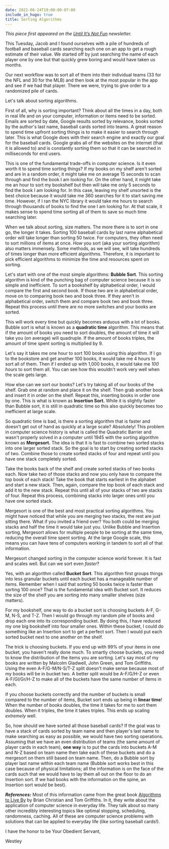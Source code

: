 ```yaml
---
date: 2022-06-24T19:00:00-07:00
include_in_hugo: true
title: Sorting Algorithms
---
```


*This piece first appeared on the [Until It’s Not Fun](https://untilitsnotfun.com/posts/2022-06-24/) newsletter.*

This Tuesday, Jacob and I found ourselves with a pile of hundreds of football and baseball cards searching each one on an app to get a rough estimate of their value. We started off by just searching the name of each player one by one but that quickly grew boring and would have taken us months.

Our next workflow was to sort all of them into their individual teams (33 for the NFL and 30 for the MLB) and then look at the most popular in the app and see if we had that player. There we were, trying to give order to a randomized pile of cards.

Let's talk about sorting algorithms.

First of all, why is sorting important? Think about all the times in a day, both in real life and on your computer, information or items need to be sorted. Emails are sorted by date, Google results sorted by relevance, books sorted by the author's last name, baseball cards sorted into teams. A great reason to spend time upfront sorting things is to make it easier to search through later. This is what Google does with their search engine and exactly our goal for the baseball cards. Google grabs all of the websites on the internet (that it is allowed to) and is constantly sorting them so that it can be searched in milliseconds for end users.

This is one of the fundamental trade-offs in computer science. Is it even worth it to spend time sorting things? If my books on my shelf aren't sorted and are in a random order, it might take me on average 15 seconds to scan through and find the book I am looking for. On the other hand, it might take me an hour to sort my bookshelf but then will take me only 5 seconds to find the book I am looking for. In this case, leaving my shelf unsorted is the best choice because it would take me 360 searches for it to start saving me time. However, if I ran the NYC library it would take me hours to search through thousands of books to find the one I am looking for. At that scale, it makes sense to spend time sorting all of them to save so much time searching later.

When we talk about sorting, size matters. The more there is to sort in one go, the longer it takes. Sorting 100 baseball cards by last name alphabetical order will take longer than sorting 50 twice. For computers, they often need to sort millions of items at once. *How* you sort (aka your sorting algorithm) also matters immensely. Some methods, as we will see, will take hundreds of times longer than more efficient algorithms. Therefore, it is important to pick efficient algorithms to minimize the time and resources spent on sorting.

Let's start with one of the most simple algorithms: **Bubble Sort**. This sorting algorithm is kind of the punching bag of computer science because it is so simple and inefficient. To sort a bookshelf by alphabetical order, I would compare the first and second book. If those two are in alphabetical order, move on to comparing book two and book three. If they aren't in alphabetical order, switch them and compare book two and book three. Repeat this process until there are no more switches and your books are sorted.

This will work every time but quickly becomes arduous with a lot of books. Bubble sort is what is known as a **quadratic time** algorithm. This means that if the amount of books you need to sort doubles, the amount of time it will take you (on average) will quadruple. If the amount of books triples, the amount of time spent sorting is multiplied by 9.

Let's say it takes me one hour to sort 100 books using this algorithm. If I go to the bookstore and get another 100 books, it would take me 4 hours to sort all of them. Then if I ended up with 1,000 books, it would take me *100 hours* to sort them all. You can see how this wouldn't work very well when the scale gets large.

How else can we sort our books? Let's try taking all of our books of the shelf. Grab one at random and place it on the shelf. Then grab another book and insert it in order on the shelf. Repeat this, inserting books in order one by one. This is what is known as **Insertion Sort.** While it is slightly faster than Bubble sort, it is still in quadratic time so this also quickly becomes too inefficient at large scale.

So quadratic time is bad, is there a sorting algorithm that is faster and doesn't get out of hand as quickly at a large scale? Absolutely! This problem in computer science history is what is called the Quadratic Barrier and wasn't properly solved in a computer until 1945 with the sorting algorithm known as **Mergesort.** The idea is that it is fast to combine two sorted stacks into one larger sorted stack. So the goal is to start by creating sorted stacks of two. Combine those to create sorted stacks of four and repeat until you have one stack completely sorted.

Take the books back of the shelf and create sorted stacks of two books each. Now take two of those stacks and now you only have to compare the top book of each stack! Take the book that starts earliest in the alphabet and start a new stack. Then, again, compare the top book of each stack and add it to the new stack. Repeat this until all of your stacks of two are stacks of four. Repeat this process, combining stacks into larger ones until you have one sorted stack.

Mergesort is one of the best and most practical sorting algorithms. You might have noticed that while you are merging two stacks, the rest are just sitting there. What if you invited a friend over? You both could be merging stacks and half the time it would take just you. Unlike Bubble and Insertion sorting, Mergesort allows for multiple people to be sorting at the same time, reducing the overall time spent sorting. At the large Google scale, this means you can have tens of computers working in tandem to sort all of that information.

Mergesort changed sorting in the computer science world forever. It is fast and scales well. But can we sort even *faster*?

Yes, with an algorithm called **Bucket Sort**. This algorithm first groups things into less granular buckets until each bucket has a manageable number of items. Remember when I said that sorting 50 books twice is faster than sorting 100 once? That is the fundamental idea with Bucket sort. It reduces the size of the shelf you are sorting into many smaller shelves (size matters).

For my bookshelf, one way to do a bucket sort is choosing buckets A-F, G-M, N-S, and T-Z. Then I would go through my random pile of books and drop each one into its corresponding bucket. By doing this, I have reduced my one big bookshelf into four smaller ones. Within these bucket, I could do something like an Insertion sort to get a perfect sort. Then I would put each sorted bucket next to one another on the shelf.

The trick is choosing buckets. If you end up with 99% of your items in one bucket, you haven't really done much. To smartly choose buckets, you need to know the distribution of the items you are sorting. Let's say most of my books are written by Malcolm Gladwell, John Green, and Tom Griffiths. Using the even A-F/G-M/N-S/T-Z split doesn't make sense because most of my books will be in bucket two. A better split would be A-F/G/H-Z or even A-F/Gl/Gr/H-Z to make all of the buckets have the same number of items in each.

If you choose buckets correctly and the number of buckets is small compared to the number of items, Bucket sort ends up being in **linear time**! When the number of books doubles, the time it takes for me to sort them doubles. When it triples, the time it takes triples. This ends up scaling *extremely* well.

So, how should we have sorted all those baseball cards? If the goal was to have a stack of cards sorted by team name and then player's last name to make searching as easy as possible, we would have two sorting operations. Assuming that we have an even distribution of teams (the same amount of player cards in each team), **one way** is to put the cards into buckets A-M and N-Z based on team name then take each of these buckets and do a mergesort on them still based on team name. Then, do a Bubble sort by player last name within each team name (Bubble sort works best in this case because of physical limitations; all the information is on the face of the cards such that we would have to lay them all out on the floor to do an Insertion sort. If we had books with the information on the spine, an Insertion sort would be best).

***References:*** Most of this information came from the great book [Algorithms to Live By](https://algorithmstoliveby.com/) by Brian Christian and Tom Griffiths. In it, they write about the application of computer science in everyday life. They talk about so many other incredibly interesting topics like optimal stopping, scheduling, randomness, caching. All of these are computer science problems with solutions that can be applied to everyday life (like sorting baseball cards!).

I have the honor to be Your Obedient Servant,

Westley
